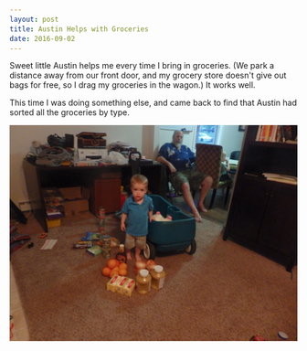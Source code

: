 ```yaml
---
layout: post
title: Austin Helps with Groceries
date: 2016-09-02
---
```


Sweet little Austin helps me every time I bring in groceries.  (We park a distance away from our front door, and my grocery store doesn't give out bags for free, so I drag my groceries in the wagon.)  It works well.

This time I was doing something else, and came back to find that Austin had sorted all the groceries by type.

![austin has piles of groceries.  The butter is together, the tomato sauce is stacked, cheese is in a pile](/post-images/austin-sort.jpg)
